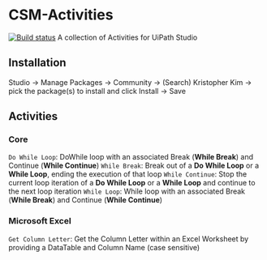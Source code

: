 # CSM-Activities
[![Build status](https://ci.appveyor.com/api/projects/status/pvwmaie8e6si2xmx/branch/master?svg=true)](https://ci.appveyor.com/project/k2zinger/csm-activities/branch/master)
A collection of Activities for UiPath Studio


## Installation
Studio -> Manage Packages -> Community -> (Search) Kristopher Kim -> pick the package(s) to install and click Install -> Save

## Activities
### Core
`Do While Loop`: DoWhile loop with an associated Break (**While Break**) and Continue (**While Continue**)
`While Break`: Break out of a **Do While Loop** or a **While Loop**, ending the execution of that loop
`While Continue`: Stop the current loop iteration of a **Do While Loop** or a **While Loop** and continue to the next loop iteration
`While Loop`: While loop with an associated Break (**While Break**) and Continue (**While Continue**)
### Microsoft Excel
`Get Column Letter`: Get the Column Letter within an Excel Worksheet by providing a DataTable and Column Name (case sensitive)



